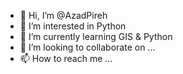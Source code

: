 - 👋 Hi, I’m @AzadPireh
- 👀 I’m interested in Python
- 🌱 I’m currently learning GIS & Python
- 💞️ I’m looking to collaborate on ...
- 📫 How to reach me ...

<!---
AzadPireh/AzadPireh is a ✨ special ✨ repository because its `README.md` (this file) appears on your GitHub profile.
You can click the Preview link to take a look at your changes.
--->
